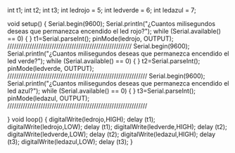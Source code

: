 int t1; int t2; int t3;
int ledrojo = 5; int ledverde = 6; int ledazul = 7;

void setup() {
  Serial.begin(9600);
  Serial.println("¿Cuantos milisegundos deseas que permanezca encendido el led rojo?");
  while (Serial.available() == 0) {
  }
  t1=Serial.parseInt();
  pinMode(ledrojo, OUTPUT);
////////////////////////////////////////////////////////
  Serial.begin(9600);
  Serial.println("¿Cuantos milisegundos deseas que permanezca encendido el led verde?");
  while (Serial.available() == 0) {
  }
  t2=Serial.parseInt();
  pinMode(ledverde, OUTPUT);
///////////////////////////////////////////////////////////////
  Serial.begin(9600);
  Serial.println("¿Cuantos milisegundos deseas que permanezca encendido el led azul?");
  while (Serial.available() == 0) {
  }
  t3=Serial.parseInt();
  pinMode(ledazul, OUTPUT);
///////////////////////////////////////////////////////////////

}
void loop() {
 digitalWrite(ledrojo,HIGH);
delay (t1);
digitalWrite(ledrojo,LOW);
delay (t1);
digitalWrite(ledverde,HIGH);
delay (t2);
digitalWrite(ledverde,LOW);
delay (t2);
digitalWrite(ledazul,HIGH);
delay (t3);
digitalWrite(ledazul,LOW);
delay (t3);
}
